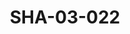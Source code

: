 ---
pid: SHA-03-022
title: SHA-03-022
language: ar
collection: شرحبيل احمد
original_label: 
rights: شرحبيل احمد
location_of_original: شرحبيل احمد
photographer_or_studio: 
scanned_from: photograph 8.8 by 12.6
_date: '1991'
location: الخرطوم
description: حفلة شرحبيل احمد محمد دللو ابراهيم عمر عادل كوكاب
additional_notes: 
permission_display: 'yes'
on_server: 'no'
on_website: 'no'
permalink: /photopages/ar/SHA-03-022.html
layout: photo-page
---